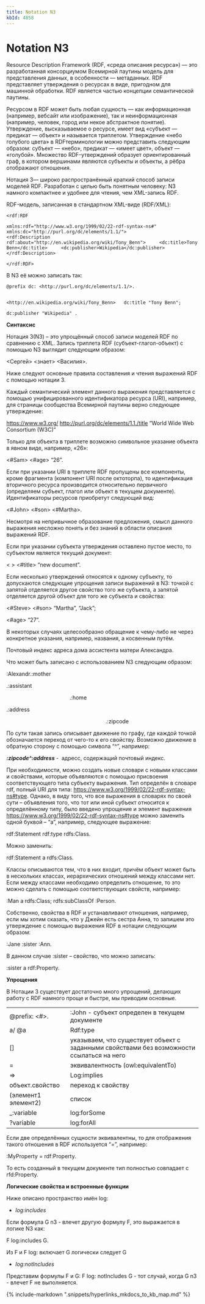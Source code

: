 ```yaml
---
title: Notation N3
kbId: 4858
---
```


# Notation N3

Resource Description Framework (RDF, «среда описания ресурса») — это разработанная консорциумом Всемирной паутины модель для представления данных, в особенности — метаданных. RDF представляет утверждения о ресурсах в виде, пригодном для машинной обработки. RDF является частью концепции семантической паутины.

Ресурсом в RDF может быть любая сущность — как информационная (например, вебсайт или изображение), так и неинформационная (например, человек, город или некое абстрактное понятие). Утверждение, высказываемое о ресурсе, имеет вид «субъект — предикат — объект» и называется триплетом. Утверждение «небо голубого цвета» в RDFтерминологии можно представить следующим образом: субъект — «небо», предикат — «имеет цвет», объект — «голубой». Множество RDF-утверждений образует ориентированный граф, в котором вершинами являются субъекты и объекты, а рёбра отображают отношения.

Нотация 3— широко распространённый краткий способ записи моделей RDF. Разработан с целью быть понятным человеку: N3 намного компактнее и удобнее для чтения, чем XML-запись RDF.

RDF-модель, записанная в стандартном XML-виде (RDF/XML):

```
<rdf:RDF    
xmlns:rdf="http://www.w3.org/1999/02/22-rdf-syntax-ns#"     xmlns:dc="http://purl.org/dc/elements/1.1/">  
<rdf:Description rdf:about="http://en.wikipedia.org/wiki/Tony_Benn">     <dc:title>Tony Benn</dc:title>     <dc:publisher>Wikipedia</dc:publisher> 
</rdf:Description>
</rdf:RDF>
```

В N3 её можно записать так:

```
@prefix dc: <http://purl.org/dc/elements/1.1/>.
 
<http://en.wikipedia.org/wiki/Tony_Benn>   dc:title "Tony Benn";  
dc:publisher "Wikipedia" .
```

**Синтаксис**

Нотация 3(N3) – это упрощённый способ записи моделей RDF по сравнению с XML. Запись триплета RDF (субъект-глагол-объект) с помощью N3 выглядит следующим образом:

<Сергей> <знает> <Василия>.

Ниже следуют основные правила составления и чтения выражений RDF с помощью нотации 3.

Каждый семантический элемент данного выражения представляется с помощью унифицированного идентификатора ресурса (URI), например, для страницы сообщества Всемирной паутины верно следующее утверждение:

<https://www.w3.org/> <http://purl.org/dc/elements/1.1./title> ”World Wide Web Consortium (W3C)”

Только для объекта в триплете возможно символьное указание объекта в явном виде, например, «26»:

<#Sam> <#age> “26”.

Если при указании URI в триплете RDF пропущены все компоненты, кроме фрагмента (компонент URI после октоторпа), то идентификация вторичного ресурса производится относительно первичного (определяем субъект, глагол или объект в текущем документе). Идентификаторы ресурсов приобретут следующий вид:

<#John> <#son> <#Martha>.

Несмотря на непривычное образование предложения, смысл данного выражения несложно понять и без знаний в области описания выражений RDF.

Если при указании субъекта утверждения оставлено пустое место, то субъектом является текущий документ:

< > <#title> “new document”.

Если несколько утверждений относятся к одному субъекту, то допускаются следующие упрощения записи выражений в N3: точкой с запятой отделяется другое свойство того же субъекта, а запятой отделяется другой объект для того же субъекта и свойства:

<#Steve> <#son> “Martha”, “Jack”;

<#age> “27”.

В некоторых случаях целесообразно обращение к чему-либо не через конкретное указания, например, названия, а косвенным путём.

Почтовый индекс адреса дома ассистента матери Александра.

Что может быть записано с использованием N3 следующим образом:

:Alexandr.:mother

.:assistant

                                          .:home

.:address

                                                                  .:zipcode

По сути такая запись описывает движение по графу, где каждой точкой обозначается переход от чего-то к его свойству. Возможно движение в обратную сторону с помощью символа “^”, например:

***:zipcode^:address*** -  адресс, содержащий почтовый индекс.

При необходимости, можно создать новые словари с новыми классами и свойствами, которые объявляются с помощью присвоения соответствующего типа субъекту выражения. Тип определён в словаре rdf, полный URI для типа: <https://www.w3.org/1999/02/22-rdf-syntax-ns#type>. Однако, в виду того, что все выражения в словарях по своей сути – объявления того, что тот или иной субъект относится к определённому типу, было введено упрощение и элемент выражения <https://www.w3.org/1999/02/22-rdf-syntax-ns#type> можно заменить одной буквой – “a”, например, следующее выражение:

rdf:Statement rdf:type rdfs:Class.

Можно заменить:

rdf:Statement a rdfs:Class.

Классы описываются тем, что в них входит, причём объект может быть в нескольких классах, иерархических отношений между классами нет. Если между классами необходимо определить отношение, то это можно сделать с помощью соответствующих свойств, например:

:Man a rdfs:Class; rdfs:subClassOf :Person.

Собственно, свойства в RDF и устанавливают отношения, например, если мы хотим сказать, что у Джейн есть сестра Анна, то запишем это утверждение с помощью выражения RDF в нотации следующим образом:

:Jane :sister :Ann.

В данном случае :sister – свойство, что можно записать:

:sister a rdf:Property.

**Упрощения**

В Нотации 3 существует достаточно много упрощений, делающих работу с RDF намного проще и быстре, мы приводим основные.

|  |  |
| --- | --- |
| @prefix: <#>. | :John - субъект определен в текущем документе |
| a/ @a | Rdf:type |
| [] | указываем, что существует объект с заданными свойствами без возможности ссылаться на него |
| = | эквивалентность (owl:equivalentTo) |
| => | Log:implies |
| объект.свойство | переход к свойству |
| (элемент1 элемент2) | список |
| \_:variable | log:forSome |
| ?variable | log:forAll |

Если две определённых сущности эквивалентны, то для отображения такого отношения в RDF используется “=”, например:

:MyProperty = rdf:Property.

То есть созданный в текущем документе тип полностью совпадает с rfd:Property.

**Логические свойства и встроенные функции**

Ниже описано пространство имён log:

- *log:includes*

Если формула G n3 - влечет другую формулу F, это выражается в логике N3 как:

F log:includes G.

Из F и F log: включает G логически следует G

- *log:notIncludes*

Представим формулы F и G: F log: notIncludes G - тот случай, когда G n3 - влечет F не выполняется.

{% include-markdown ".snippets/hyperlinks_mkdocs_to_kb_map.md" %}
